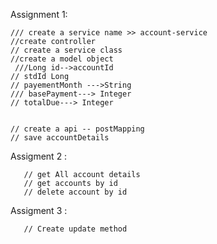 Assignment 1:

    /// create a service name >> account-service
    //create controller
    // create a service class
    //create a model object
     ///Long id-->accountId
    // stdId Long
    // payementMonth --->String
    /// basePayment---> Integer
    // totalDue---> Integer


    // create a api -- postMapping
    // save accountDetails

Assigment 2 :
      
       // get All account details
       // get accounts by id
       // delete account by id


Assigment 3 :

       // Create update method